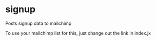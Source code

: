 # signup
Posts signup data to mailchimp

To use your mailchimp list for this, just change out the link in index.jx
